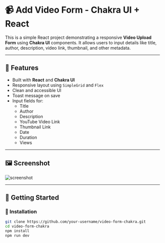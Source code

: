 # 📹 Add Video Form - Chakra UI + React

This is a simple React project demonstrating a responsive **Video Upload Form** using **Chakra UI** components. It allows users to input details like title, author, description, video link, thumbnail, and other metadata.

---

## 🧩 Features

- Built with **React** and **Chakra UI**
- Responsive layout using `SimpleGrid` and `Flex`
- Clean and accessible UI
- Toast message on save
- Input fields for:
  - Title
  - Author
  - Description
  - YouTube Video Link
  - Thumbnail Link
  - Date
  - Duration
  - Views

---

## 🖼️ Screenshot

![screenshot](./screenshot.png) <!-- Replace with your actual screenshot file -->

---

## 🚀 Getting Started

### 🔧 Installation

```bash
git clone https://github.com/your-username/video-form-chakra.git
cd video-form-chakra
npm install
npm run dev

